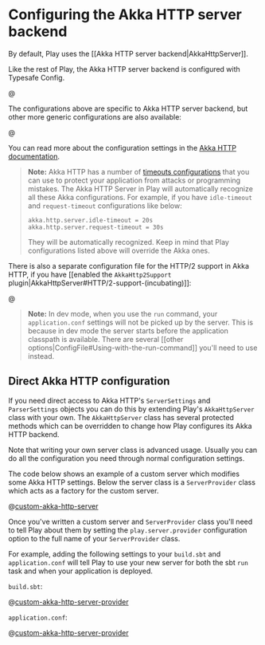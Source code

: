 <!--- Copyright (C) 2009-2020 Lightbend Inc. <https://www.lightbend.com> -->
# Configuring the Akka HTTP server backend

By default, Play uses the [[Akka HTTP server backend|AkkaHttpServer]].

Like the rest of Play, the Akka HTTP server backend is configured with Typesafe Config.

@[](/confs/play-akka-http-server/reference.conf)

The configurations above are specific to Akka HTTP server backend, but other more generic configurations are also available:
 
@[](/confs/play-server/reference.conf)

You can read more about the configuration settings in the [Akka HTTP documentation](https://doc.akka.io/docs/akka-http/current/configuration.html?language=scala).

> **Note:** Akka HTTP has a number of [timeouts configurations](https://doc.akka.io/docs/akka-http/current/common/timeouts.html?language=scala#server-timeouts) that you can use to protect your application from attacks or programming mistakes. The Akka HTTP Server in Play will automatically recognize all these Akka configurations. For example, if you have `idle-timeout` and `request-timeout` configurations like below:
>
> ```
> akka.http.server.idle-timeout = 20s
> akka.http.server.request-timeout = 30s
> ```
>
> They will be automatically recognized. Keep in mind that Play configurations listed above will override the Akka ones.

There is also a separate configuration file for the HTTP/2 support in Akka HTTP, if you have [[enabled the `AkkaHttp2Support` plugin|AkkaHttpServer#HTTP/2-support-(incubating)]]:

@[](/confs/play-akka-http2-support/reference.conf)

> **Note:** In dev mode, when you use the `run` command, your `application.conf` settings will not be picked up by the server. This is because in dev mode the server starts before the application classpath is available. There are several [[other options|ConfigFile#Using-with-the-run-command]] you'll need to use instead.

## Direct Akka HTTP configuration

If you need direct access to Akka HTTP's `ServerSettings` and `ParserSettings` objects you can do this by extending Play's `AkkaHttpServer` class with your own. The `AkkaHttpServer` class has several protected methods which can be overridden to change how Play configures its Akka HTTP backend.

Note that writing your own server class is advanced usage. Usually you can do all the configuration you need through normal configuration settings.

The code below shows an example of a custom server which modifies some Akka HTTP settings. Below the server class is a `ServerProvider` class which acts as a factory for the custom server.

@[custom-akka-http-server](code/CustomAkkaHttpServer.scala)

Once you've written a custom server and `ServerProvider` class you'll need to tell Play about them by setting the `play.server.provider` configuration option to the full name of your `ServerProvider` class.

For example, adding the following settings to your `build.sbt` and `application.conf` will tell Play to use your new server for both the sbt `run` task and when your application is deployed.

`build.sbt`:

@[custom-akka-http-server-provider](code/build.sbt)

`application.conf`:

@[custom-akka-http-server-provider](code/application.conf)
